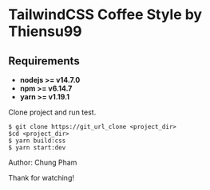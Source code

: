 # TailwindCSS Coffee Style by Thiensu99

## Requirements

* **nodejs >= v14.7.0**
* **npm >= v6.14.7**
* **yarn >= v1.19.1**

Clone project and run test.

```
$ git clone https://git_url_clone <project_dir>
$cd <project_dir>
$ yarn build:css
$ yarn start:dev
```

Author: Chung Pham

Thank for watching!